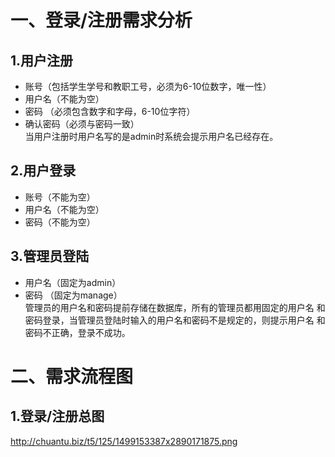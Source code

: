 # 一、登录/注册需求分析

## 1.用户注册       
 - 账号（包括学生学号和教职工号，必须为6-10位数字，唯一性）
 - 用户名（不能为空）
 - 密码 （必须包含数字和字母，6-10位字符）
 - 确认密码（必须与密码一致）
 <br>当用户注册时用户名写的是admin时系统会提示用户名已经存在。<br>  
 
## 2.用户登录
 - 账号（不能为空）
 - 用户名（不能为空）
 - 密码（不能为空）
 
## 3.管理员登陆
 - 用户名（固定为admin）
 - 密码 （固定为manage）
 <br>管理员的用户名和密码提前存储在数据库，所有的管理员都用固定的用户名
              和密码登录，当管理员登陆时输入的用户名和密码不是规定的，则提示用户名
              和密码不正确，登录不成功。<br>
              
# 二、需求流程图 

## 1.登录/注册总图
http://chuantu.biz/t5/125/1499153387x2890171875.png         

              
              
    
